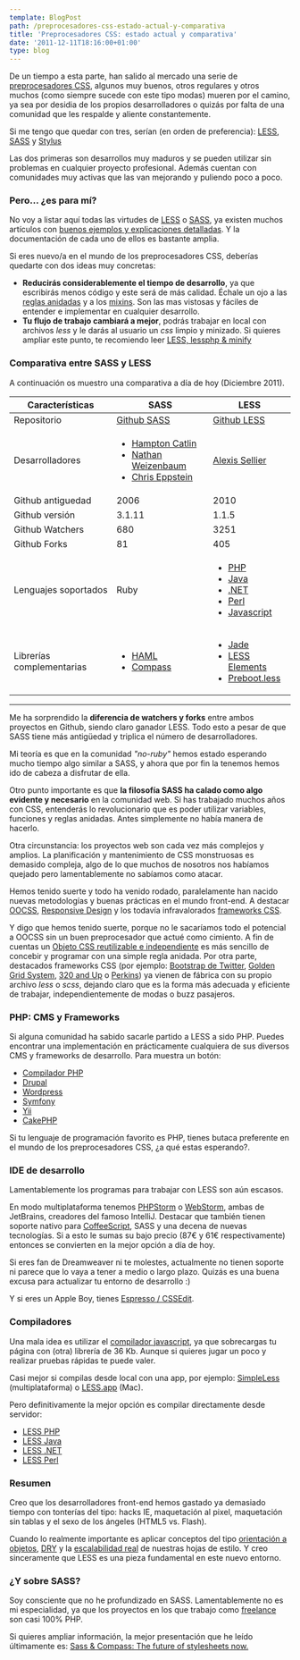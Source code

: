 ```yaml
---
template: BlogPost
path: /preprocesadores-css-estado-actual-y-comparativa
title: 'Preprocesadores CSS: estado actual y comparativa'
date: '2011-12-11T18:16:00+01:00'
type: blog
---
```


De un tiempo a esta parte, han salido al mercado una serie de [preprocesadores CSS](https://www.google.com/search?q=CSS+Preprocessor/), algunos muy buenos, otros regulares y otros muchos (como siempre sucede con este tipo modas) mueren por el camino, ya sea por desidia de los propios desarrolladores o quizás por falta de una comunidad que les respalde y aliente constantemente.

Si me tengo que quedar con tres, serían (en orden de preferencia):
[LESS](http://lesscss.org/), [SASS](http://sass-lang.com/) y
[Stylus](http://learnboost.github.com/stylus/)

Las dos primeras son desarrollos muy maduros y se pueden utilizar sin
problemas en cualquier proyecto profesional. Además cuentan con
comunidades muy activas que las van mejorando y puliendo poco a poco.

### Pero… ¿es para mí?

No voy a listar aquí todas las virtudes de [LESS](http://lesscss.org/) o
[SASS](http://sass-lang.com/), ya existen muchos artículos con [buenos
ejemplos y explicaciones
detalladas](http://coding.smashingmagazine.com/2011/09/09/an-introduction-to-less-and-comparison-to-sass "An Introduction To LESS, And Comparison To Sass").
Y la documentación de cada uno de ellos es bastante amplia.

Si eres nuevo/a en el mundo de los preprocesadores CSS, deberías
quedarte con dos ideas muy concretas:

-   **Reducirás considerablemente el tiempo de desarrollo**, ya que
    escribirás menos código y este será de más calidad. Échale un ojo a
    las [reglas anidadas](http://lesscss.org/#-nested-rules) y a los
    [mixins](http://lesscss.org/#-mixins). Son las mas vistosas y
    fáciles de entender e implementar en cualquier desarrollo.
-   **Tu flujo de trabajo cambiará a mejor**, podrás trabajar en local
    con archivos *less* y le darás al usuario un *css* limpio y
    minizado. Si quieres ampliar este punto, te recomiendo leer [LESS,
    lessphp & minify](http://blog.garciaechegaray.com/2011/12/07/less-lessphp-minify.html)

### Comparativa entre SASS y LESS

A continuación os muestro una comparativa a día de hoy (Diciembre 2011).

<table class="tables">
    <thead>
        <tr>
            <th>Características</th>
            <th>SASS</th>
            <th>LESS</th>
        </tr>
    </thead>
    <tbody>
        <tr>
            <td>Repositorio</td>
            <td><a href="https://github.com/nex3/sass">Github SASS</a></td>
            <td><a href="https://github.com/cloudhead/less.js)">Github LESS</a></td>
        </tr>
        <tr>        
            <td>Desarrolladores</td>
            <td>
                <ul>
                    <li><a href="http://www.twitter.com/hcatlin">Hampton Catlin</a></li>
                    <li><a href="https://twitter.com/#!/nex3">Nathan Weizenbaum</a></li>
                    <li><a href="https://twitter.com/#!/chriseppstein">Chris Eppstein</a></li>
                </ul>
            </td>
            <td>
                <a href="http://twitter.com/cloudhead">Alexis Sellier</a>
            </td>
        </tr>
        <tr>
            <td>Github antiguedad</td>
            <td>2006</td>
            <td>2010</td>
        </tr>
        <tr>
            <td>Github versión</td>
            <td>3.1.11</td>
            <td>1.1.5</td>
        </tr>
        <tr>
            <td>Github Watchers</td>
            <td>680</td>
            <td>3251</td>
        </tr>
        <tr>
            <td>Github Forks</td>
            <td>81</td>
            <td>405</td>
        </tr>
        <tr>
            <td>Lenguajes soportados</td>
            <td>Ruby</td>
            <td>
                <ul>
                    <li><a href="http://leafo.net/lessphp/">PHP</a></li>
                    <li><a href="https://github.com/asual/lesscss-servlet">Java</a></li>
                    <li><a href="http://www.dotlesscss.org">.NET</a></li>
                    <li><a href="http://search.cpan.org/~drinchev/CSS-LESSp-0.86/lib/CSS/LESSp.pm">Perl</a></li>
                    <li><a href="https://github.com/cloudhead/less.js">Javascript</a></li>
                </ul>
            </td>
        </tr>
        <tr>
            <td>Librerías complementarias</td>
            <td>
                <ul>
                    <li><a href="http://haml-lang.com/">HAML</a></li>
                    <lI><a href="http://compass-style.org/">Compass</a></lI>
                </ul>
            </td>
            <td>
              <ul>
                  <li><a href="http://jade-lang.com/">Jade</a></li>
                  <li><a href="http://lesselements.com/">LESS Elements</a></li>
                  <li><a href="http://markdotto.com/bootstrap/">Preboot.less</a></li>
                </ul>
            </td>
        </tr>
   </tbody>
</table>

***

Me ha sorprendido la **diferencia de watchers y forks** entre ambos
proyectos en Github, siendo claro ganador LESS. Todo esto a pesar de que
SASS tiene más antigüedad y triplica el número de desarrolladores.

Mi teoría es que en la comunidad *"no-ruby"* hemos estado esperando
mucho tiempo algo similar a SASS, y ahora que por fin la tenemos hemos
ido de cabeza a disfrutar de ella.

Otro punto importante es que **la filosofía SASS ha calado como algo
evidente y necesario** en la comunidad web. Si has trabajado muchos años
con CSS, entenderás lo revolucionario que es poder utilizar variables,
funciones y reglas anidadas. Antes simplemente no había manera de
hacerlo.

Otra circunstancia: los proyectos web son cada vez más complejos y
amplios. La planificación y mantenimiento de CSS monstruosas es demasido
compleja, algo de lo que muchos de nosotros nos habíamos quejado pero
lamentablemente no sabíamos como atacar.

Hemos tenido suerte y todo ha venido rodado, paralelamente han nacido
nuevas metodologías y buenas prácticas en el mundo front-end. A destacar
[OOCSS](http://es.scribd.com/doc/60772875/OOCSS-Version-anotada-janogarcia),
[Responsive
Design](http://www.alistapart.com/articles/responsive-web-design/) y los
todavía infravalorados [frameworks
CSS](http://speckyboy.com/2011/11/17/15-responsive-css-frameworks-worth-considering/).

Y digo que hemos tenido suerte, porque no le sacaríamos todo el
potencial a OOCSS sin un buen preprocesador que actué como cimiento. A
fin de cuentas un [Objeto CSS reutilizable e
independiente](https://github.com/stubbornella/oocss/wiki) es más
sencillo de concebir y programar con una simple regla anidada. Por otra
parte, destacados frameworks CSS (por ejemplo: [Bootstrap de
Twitter](http://twitter.github.com/bootstrap/), [Golden Grid
System](http://goldengridsystem.com/), [320 and
Up](http://stuffandnonsense.co.uk/projects/320andup/) o
[Perkins](http://p.erkins.com/)) ya vienen de fábrica con su propio
archivo *less* o *scss*, dejando claro que es la forma más adecuada y
eficiente de trabajar, independientemente de modas o buzz pasajeros.

### PHP: CMS y Frameworks

Si alguna comunidad ha sabido sacarle partido a LESS a sido PHP. Puedes
encontrar una implementación en prácticamente cualquiera de sus diversos
CMS y frameworks de desarrollo. Para muestra un botón:

-   [Compilador PHP](http://leafo.net/lessphp/)
-   [Drupal](http://drupal.org/project/less)
-   [Wordpress](http://wordpress.org/extend/plugins/wp-less)
-   [Symfony](http://www.symfony-project.org/plugins/sfLESSPlugin)
-   [Yii](http://www.yiiframework.com/extension/less)
-   [CakePHP](https://github.com/Phally/less)

Si tu lenguaje de programación favorito es PHP, tienes butaca preferente
en el mundo de los preprocesadores CSS, ¿a qué estas esperando?.

### IDE de desarrollo

Lamentablemente los programas para trabajar con LESS son aún escasos.

En modo multiplataforma tenemos
[PHPStorm](http://www.jetbrains.com/phpstorm/) o
[WebStorm](http://www.jetbrains.com/webstorm/), ambas de JetBrains,
creadores del famoso IntelliJ. Destacar que también tienen soporte
nativo para [CoffeeScript](http://jashkenas.github.com/coffee-script),
SASS y una decena de nuevas tecnologías. Si a esto le sumas su bajo
precio (87€ y 61€ respectivamente) entonces se convierten en la mejor
opción a día de hoy.

Si eres fan de Dreamweaver ni te molestes, actualmente no tienen soporte
ni parece que lo vaya a tener a medio o largo plazo. Quizás es una buena
excusa para actualizar tu entorno de desarrollo :)

Y si eres un Apple Boy, tienes [Espresso /
CSSEdit](http://macrabbit.com/espresso).

### Compiladores

Una mala idea es utilizar el [compilador
javascript](https://github.com/cloudhead/less.js), ya que sobrecargas tu
página con (otra) librería de 36 Kb. Aunque si quieres jugar un poco y
realizar pruebas rápidas te puede valer.

Casi mejor si compilas desde local con una app, por ejemplo:
[SimpleLess](http://wearekiss.com/simpless) (multiplataforma) o
[LESS.app](http://incident57.com/less/) (Mac).

Pero definitivamente la mejor opción es compilar directamente desde
servidor:

-   [LESS PHP](http://leafo.net/lessphp/)
-   [LESS Java](https://github.com/asual/lesscss-servlet)
-   [LESS .NET](http://www.dotlesscss.org)
-   [LESS
    Perl](http://search.cpan.org/~drinchev/CSS-LESSp-0.86/lib/CSS/LESSp.pm)

### Resumen

Creo que los desarrolladores front-end hemos gastado ya demasiado tiempo
con tonterías del tipo: hacks IE, maquetación al pixel, maquetación sin
tablas y el sexo de los ángeles (HTML5 vs. Flash).

Cuando lo realmente importante es aplicar conceptos del tipo
[orientación a
objetos](http://www.slideshare.net/stubbornella/object-oriented-css),
[DRY](http://coding.smashingmagazine.com/2011/11/07/the-future-of-css-embracing-the-machine/)
y la [escalabilidad
real](http://37signals.com/svn/posts/3003-css-taking-control-of-the-cascade)
de nuestras hojas de estilo. Y creo sinceramente que LESS es una pieza
fundamental en este nuevo entorno.

### ¿Y sobre SASS?

Soy consciente que no he profundizado en SASS. Lamentablemente no es mi
especialidad, ya que los proyectos en los que trabajo como
[freelance](https://garciaechegaray.com/) son casi 100% PHP.

Si quieres ampliar información, la mejor presentación que he leído
últimamente es: [Sass & Compass: The future of stylesheets
now.](http://speakerdeck.com/u/imathis/p/sass-compass-the-future-of-stylesheets-now)
